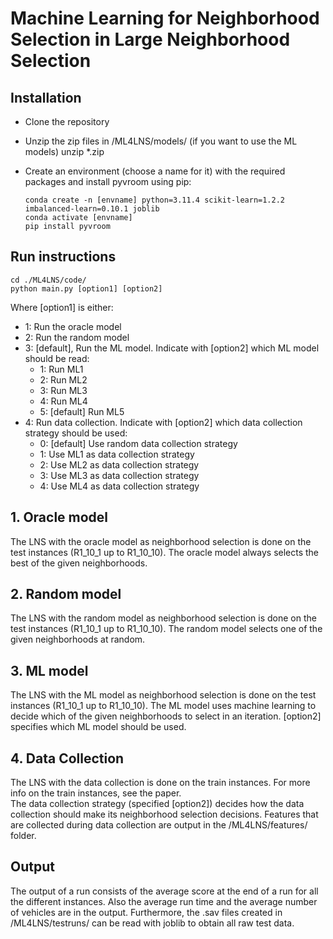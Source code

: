 # Machine Learning for Neighborhood Selection in Large Neighborhood Selection

## Installation
- Clone the repository
- Unzip the zip files in /ML4LNS/models/ (if you want to use the ML models)
    unzip \*.zip
- Create an environment (choose a name for it) with the required packages and install pyvroom using pip:

      conda create -n [envname] python=3.11.4 scikit-learn=1.2.2 imbalanced-learn=0.10.1 joblib
      conda activate [envname]
      pip install pyvroom

## Run instructions 
    cd ./ML4LNS/code/
    python main.py [option1] [option2]
Where [option1] is either:
* 1: Run the oracle model
* 2: Run the random model
* 3: [default], Run the ML model. Indicate with [option2] which ML model should be read:
    * 1: Run ML1
    * 2: Run ML2
    * 3: Run ML3
    * 4: Run ML4
    * 5: [default] Run ML5 
* 4: Run data collection. Indicate with [option2] which data collection strategy should be used:
    * 0: [default] Use random data collection strategy 
    * 1: Use ML1 as data collection strategy
    * 2: Use ML2 as data collection strategy
    * 3: Use ML3 as data collection strategy
    * 4: Use ML4 as data collection strategy

## 1. Oracle model
The LNS with the oracle model as neighborhood selection is done on the test instances (R1_10_1 up to R1_10_10). 
The oracle model always selects the best of the given neighborhoods. 

## 2. Random model
The LNS with the random model as neighborhood selection is done on the test instances (R1_10_1 up to R1_10_10). 
The random model selects one of the given neighborhoods at random.

## 3. ML model
The LNS with the ML model as neighborhood selection is done on the test instances (R1_10_1 up to R1_10_10). 
The ML model uses machine learning to decide which of the given neighborhoods to select in an iteration.
[option2] specifies which ML model should be used.

## 4. Data Collection
The LNS with the data collection is done on the train instances.
For more info on the train instances, see the paper.  
The data collection strategy (specified [option2]) decides how the data collection should make its neighborhood selection decisions.
Features that are collected during data collection are output in the /ML4LNS/features/ folder. 

## Output
The output of a run consists of the average score at the end of a run for all the different instances. 
Also the average run time and the average number of vehicles are in the output.
Furthermore, the .sav files created in /ML4LNS/testruns/ can be read with joblib to obtain all raw test data.
